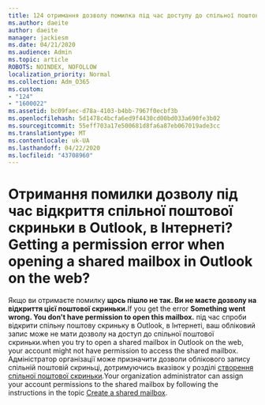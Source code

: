 ```yaml
---
title: 124 отримання дозволу помилка під час доступу до спільної поштової скриньки в OWA?
ms.author: daeite
author: daeite
manager: jackiesm
ms.date: 04/21/2020
ms.audience: Admin
ms.topic: article
ROBOTS: NOINDEX, NOFOLLOW
localization_priority: Normal
ms.collection: Adm_O365
ms.custom:
- "124"
- "1600022"
ms.assetid: bc09faec-d78a-4103-b4bb-7967f0ecbf3b
ms.openlocfilehash: 5d1478c4bcfa6ed9f4430cd00bd033a690fe3b02
ms.sourcegitcommit: 55eff703a17e500681d8fa6a87eb067019ade3cc
ms.translationtype: MT
ms.contentlocale: uk-UA
ms.lasthandoff: 04/22/2020
ms.locfileid: "43708960"
---
```

# <a name="getting-a-permission-error-when-opening-a-shared-mailbox-in-outlook-on-the-web"></a><span data-ttu-id="2f9bf-102">Отримання помилки дозволу під час відкриття спільної поштової скриньки в Outlook, в Інтернеті?</span><span class="sxs-lookup"><span data-stu-id="2f9bf-102">Getting a permission error when opening a shared mailbox in Outlook on the web?</span></span>

<span data-ttu-id="2f9bf-103">Якщо ви отримаєте помилку **щось пішло не так. Ви не маєте дозволу на відкриття цієї поштової скриньки.**</span><span class="sxs-lookup"><span data-stu-id="2f9bf-103">If you get the error **Something went wrong. You don't have permission to open this mailbox.**</span></span> <span data-ttu-id="2f9bf-104">під час спроби відкрити спільну поштову скриньку в Outlook, в Інтернеті, ваш обліковий запис може не мати дозволу на доступ до спільної поштової скриньки.</span><span class="sxs-lookup"><span data-stu-id="2f9bf-104">when you try to open a shared mailbox in Outlook on the web, your account might not have permission to access the shared mailbox.</span></span> <span data-ttu-id="2f9bf-105">Адміністратор організації може призначити дозволи облікового запису спільній поштовій скриньці, дотримуючись вказівок у розділі [створення спільної поштової скриньки](https://docs.microsoft.com/office365/admin/email/create-a-shared-mailbox).</span><span class="sxs-lookup"><span data-stu-id="2f9bf-105">Your organization administrator can assign your account permissions to the shared mailbox by following the instructions in the topic [Create a shared mailbox](https://docs.microsoft.com/office365/admin/email/create-a-shared-mailbox).</span></span>
  